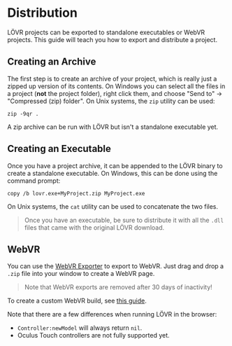 Distribution
===

LÖVR projects can be exported to standalone executables or WebVR projects.  This guide will teach you
how to export and distribute a project.

Creating an Archive
---

The first step is to create an archive of your project, which is really just a zipped up version of
its contents.  On Windows you can select all the files in a project (**not** the project folder),
right click them, and choose "Send to" -> "Compressed (zip) folder".  On Unix systems, the `zip`
utility can be used:

    zip -9qr .

A zip archive can be run with LÖVR but isn't a standalone executable yet.

Creating an Executable
---

Once you have a project archive, it can be appended to the LÖVR binary to create a standalone
executable.  On Windows, this can be done using the command prompt:

    copy /b lovr.exe+MyProject.zip MyProject.exe

On Unix systems, the `cat` utility can be used to concatenate the two files.

> Once you have an executable, be sure to distribute it with all the `.dll` files that came with the
original LÖVR download.

WebVR
---

You can use the [WebVR Exporter](/share) to export to WebVR.  Just drag and drop a `.zip` file into
your window to create a WebVR page.

> Note that WebVR exports are removed after 30 days of inactivity!

To create a custom WebVR build, see [this
guide](https://github.com/bjornbytes/lovr/blob/master/COMPILING.md#webvr).

Note that there are a few differences when running LÖVR in the browser:

- `Controller:newModel` will always return `nil`.
- Oculus Touch controllers are not fully supported yet.
